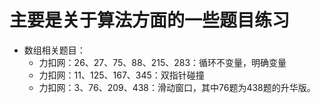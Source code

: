 # 主要是关于算法方面的一些题目练习
- 数组相关题目：
    - 力扣网：26、27、75、88、215、283：循环不变量，明确变量
    - 力扣网：11、125、167、345：双指针碰撞
    - 力扣网：3、76、209、438：滑动窗口，其中76题为438题的升华版。